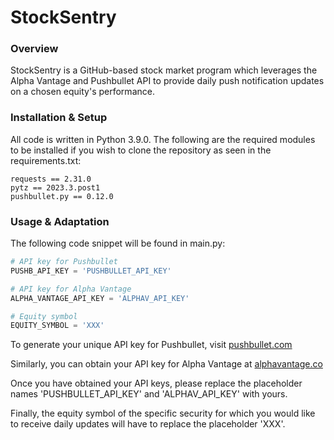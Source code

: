 # StockSentry



### Overview

StockSentry is a GitHub-based stock market program which leverages the Alpha Vantage and Pushbullet API to provide daily push notification updates on a chosen equity's performance. 


### Installation & Setup

All code is written in Python 3.9.0. The following are the required modules to be installed if you wish to clone the repository as seen in the requirements.txt:

```
requests == 2.31.0
pytz == 2023.3.post1
pushbullet.py == 0.12.0
```

### Usage & Adaptation

The following code snippet will be found in main.py:

```python
# API key for Pushbullet
PUSHB_API_KEY = 'PUSHBULLET_API_KEY'

# API key for Alpha Vantage
ALPHA_VANTAGE_API_KEY = 'ALPHAV_API_KEY'

# Equity symbol
EQUITY_SYMBOL = 'XXX'
```

To generate your unique API key for Pushbullet, visit [pushbullet.com](https://www.pushbullet.com/)

Similarly, you can obtain your API key for Alpha Vantage at [alphavantage.co](https://www.alphavantage.co/support/#api-key)

Once you have obtained your API keys, please replace the placeholder names 'PUSHBULLET_API_KEY' and 'ALPHAV_API_KEY' with yours. 

Finally, the equity symbol of the specific security for which you would like to receive daily updates will have to replace the placeholder 'XXX'. 

